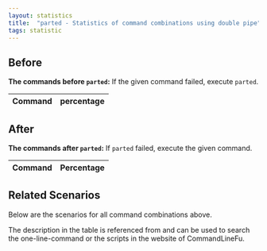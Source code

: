 ```yaml
---
layout: statistics
title:  "parted - Statistics of command combinations using double pipe"
tags: statistic
---
```


## Before

__The commands before `parted`:__ If the given command failed, execute `parted`.

| Command | percentage |
|--------|--------|



## After

__The commands after `parted`:__ If `parted` failed, execute the given command.

| Command | Percentage | 
|-------|--------|



## Related Scenarios

Below are the scenarios for all command combinations above.

The description in the table is referenced from and can be used to search the one-line-command or the scripts in the website of CommandLineFu.




